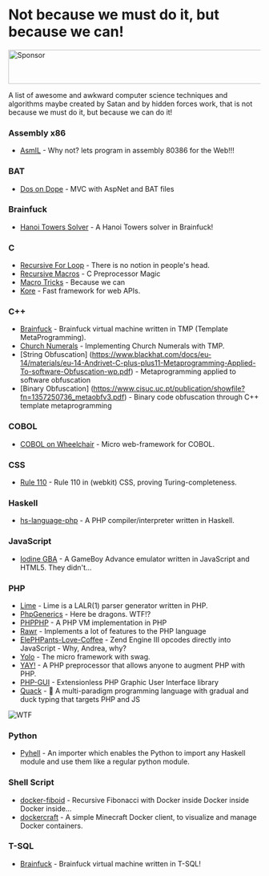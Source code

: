 # Not because we must do it, but because we can!

<a href="https://app.codesponsor.io/link/osmbVLutaA7HXKYJpSN5uQYQ/haskellcamargo/because-we-can" rel="nofollow"><img src="https://app.codesponsor.io/embed/osmbVLutaA7HXKYJpSN5uQYQ/haskellcamargo/because-we-can.svg" style="width: 888px; height: 68px;" alt="Sponsor" /></a>

A list of awesome and awkward computer science techniques and algorithms maybe created by Satan and by hidden forces
work, that is not because we must do it, but because we can do  it!

### Assembly x86

- [AsmIL](http://www.viksoe.dk/code/asmil.htm) - Why not? lets program in assembly 80386 for the Web!!!

### BAT

- [Dos on Dope](https://dod.codeplex.com/) - MVC with AspNet and BAT files

### Brainfuck

- [Hanoi Towers Solver](http://esoteric.sange.fi/brainfuck/bf-source/prog/hanoi.bf) - A Hanoi Towers solver in Brainfuck!

### C

- [Recursive For Loop](http://cboard.cprogramming.com/c-programming/110403-generalized-recursive-loop.html) - There is no notion in people's head.
- [Recursive Macros](http://jhnet.co.uk/articles/cpp_magic) - C Preprocessor Magic
- [Macro Tricks](https://github.com/pfultz2/Cloak/wiki/C-Preprocessor-tricks,-tips,-and-idioms) - Because we can
- [Kore](https://kore.io/) - Fast framework for web APIs.

### C++

- [Brainfuck](https://github.com/knome/metabrainfuck/blob/master/bf.cpp) - Brainfuck virtual machine written in TMP (Template MetaProgramming).
- [Church Numerals](http://kukuruku.co/hub/cpp/interpreting-when-compiling-or-an-alternative-understanding-of-lambdas-in-c-11) - Implementing Church Numerals with TMP.
- [String Obfuscation] (https://www.blackhat.com/docs/eu-14/materials/eu-14-Andrivet-C-plus-plus11-Metaprogramming-Applied-To-software-Obfuscation-wp.pdf) - Metaprogramming applied to software obfuscation
- [Binary Obfuscation] (https://www.cisuc.uc.pt/publication/showfile?fn=1357250736_metaobfv3.pdf) - Binary code obfuscation through C++ template metaprogramming

### COBOL

- [COBOL on Wheelchair](https://github.com/azac/cobol-on-wheelchair) - Micro web-framework for COBOL.

### CSS

- [Rule 110](https://jsfiddle.net/Camilo/eQyBa/) - Rule 110 in (webkit) CSS, proving Turing-completeness.

### Haskell

- [hs-language-php](https://github.com/jhartikainen/hs-language-php) - A PHP compiler/interpreter written in Haskell.

### JavaScript

- [Iodine GBA](https://github.com/taisel/IodineGBA) - A GameBoy Advance emulator written in JavaScript and HTML5. They didn't...

### PHP

- [Lime](https://github.com/rvanvelzen/lime) - Lime is a LALR(1) parser generator written in PHP.
- [PhpGenerics](https://github.com/ircmaxell/PhpGenerics) - Here be dragons. WTF!?
- [PHPPHP](https://github.com/ircmaxell/PHPPHP) - A PHP VM implementation in PHP
- [Rawr](https://github.com/haskellcamargo/rawr) - Implements a lot of features to the PHP language
- [ElePHPants-Love-Coffee](https://github.com/TazeTSchnitzel/ElePHPants-Love-Coffee) - Zend Engine III opcodes directly into JavaScript - Why, Andrea, why?
- [Yolo](https://github.com/igorw/yolo) - The micro framework with swag.
- [YAY!](https://github.com/marcioAlmada/yay) - A PHP preprocessor that allows anyone to augment PHP with PHP.
- [PHP-GUI](https://github.com/gabrielrcouto/php-gui) - Extensionless PHP Graphic User Interface library
- [Quack](https://github.com/haskellcamargo/quack) - :baby_chick: A multi-paradigm programming language with gradual and duck typing that targets PHP and JS

![WTF](https://camo.githubusercontent.com/aa631acd95c920ad20c1ab52bbbc82c8299b8dce/687474703a2f2f692e737461636b2e696d6775722e636f6d2f4a61724a302e6a7067)

### Python

- [Pyhell](https://github.com/dsvictor94/pyhell) - An importer which enables the Python to import any Haskell module and use them like a regular python module.

### Shell Script

- [docker-fiboid](https://github.com/dgageot/docker-fiboid) - Recursive Fibonacci with Docker inside Docker inside Docker inside...
- [dockercraft](https://github.com/docker/dockercraft) - A simple Minecraft Docker client, to visualize and manage Docker containers.

### T-SQL

- [Brainfuck](https://github.com/Coder-666/brainfuck) - Brainfuck virtual machine written in T-SQL!
